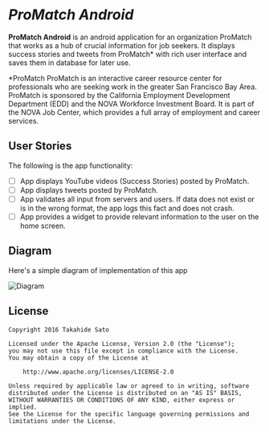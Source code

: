 # *ProMatch Android*

**ProMatch Android** is an android application for an organization ProMatch that works as a hub of crucial information for job seekers. It displays success stories and tweets from ProMatch* with rich user interface and saves them in database for later use.

*ProMatch
ProMatch is an interactive career resource center for professionals who are seeking work in the greater San Francisco Bay Area. 
ProMatch is sponsored by the California Employment Development Department (EDD) and the NOVA Workforce Investment Board. 
It is part of the NOVA Job Center, which provides a full array of employment and career services.

## User Stories

The following is the app functionality:

* [ ] App displays YouTube videos (Success Stories) posted by ProMatch.
* [ ] App displays tweets posted by ProMatch.
* [ ] App validates all input from servers and users. If data does not exist or is in the wrong format, the app logs this fact and does not crash.
* [ ] App provides a widget to provide relevant information to the user on the home screen.

## Diagram

Here's a simple diagram of implementation of this app

<img src='http://i.imgur.com/yPoGi7J.gif' title='Diagram' width='' alt='Diagram' />


## License

    Copyright 2016 Takahide Sato

    Licensed under the Apache License, Version 2.0 (the "License");
    you may not use this file except in compliance with the License.
    You may obtain a copy of the License at

        http://www.apache.org/licenses/LICENSE-2.0

    Unless required by applicable law or agreed to in writing, software
    distributed under the License is distributed on an "AS IS" BASIS,
    WITHOUT WARRANTIES OR CONDITIONS OF ANY KIND, either express or implied.
    See the License for the specific language governing permissions and
    limitations under the License.
